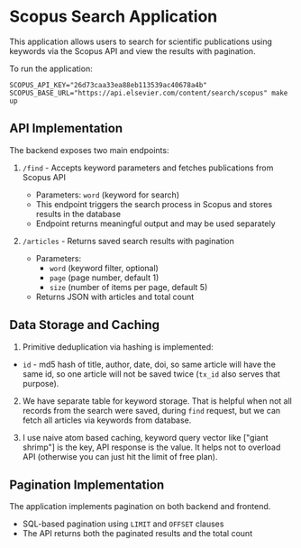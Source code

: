 # Scopus Search Application

This application allows users to search for scientific publications using keywords via the Scopus API and view the results with pagination.

To run the application: 

```SCOPUS_API_KEY="26d73caa33ea88eb113539ac40678a4b" SCOPUS_BASE_URL="https://api.elsevier.com/content/search/scopus" make up```

## API Implementation

The backend exposes two main endpoints:

1. `/find` - Accepts keyword parameters and fetches publications from Scopus API
   - Parameters: `word` (keyword for search)
   - This endpoint triggers the search process in Scopus and stores results in the database 
   - Endpoint returns meaningful output and may be used separately 

2. `/articles` - Returns saved search results with pagination
   - Parameters: 
     - `word` (keyword filter, optional)
     - `page` (page number, default 1)
     - `size` (number of items per page, default 5)
   - Returns JSON with articles and total count

## Data Storage and Caching

1) Primitive deduplication via hashing is implemented:   
- `id` - md5 hash of title, author, date, doi, so same article will have the same id, so one article will not be saved twice (`tx_id` also serves that purpose).  

2) We have separate table for keyword storage. That is helpful when not all records from the search were saved, during `find` request, but we can fetch all articles via keywords from database.  

3) I use naive atom based caching, keyword query vector like ["giant shrimp"] is the key, API response is the value. It helps not to overload API (otherwise you can just hit the limit of free plan). 

## Pagination Implementation

The application implements pagination on both backend and frontend. 

- SQL-based pagination using `LIMIT` and `OFFSET` clauses
- The API returns both the paginated results and the total count
